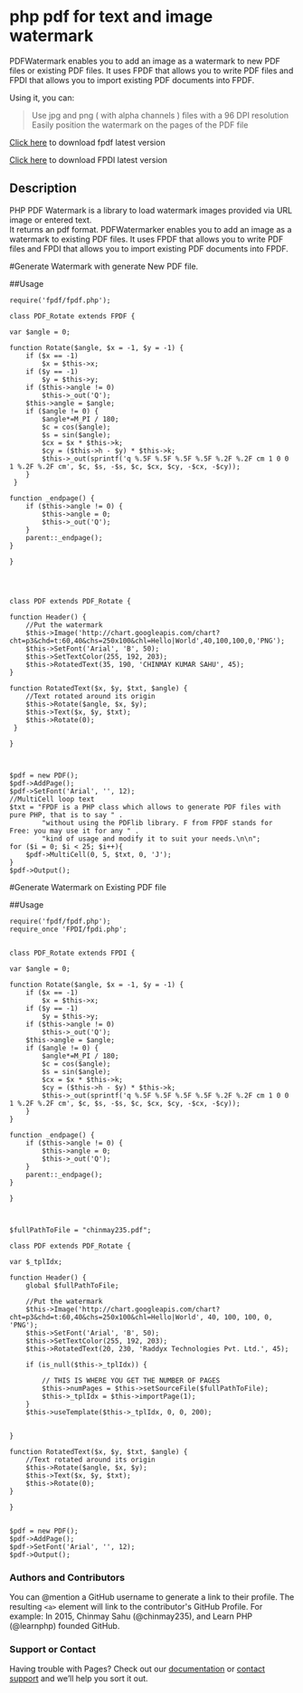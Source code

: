 # php pdf for text and image watermark

PDFWatermark enables you to add an image as a watermark to new PDF files or existing PDF files. It uses FPDF that allows you to write PDF files and FPDI that allows you to import existing PDF documents into FPDF.

Using it, you can:

>Use jpg and png ( with alpha channels ) files with a 96 DPI resolution
>Easily position the watermark on the pages of the PDF file



    

[Click here](http://www.fpdf.org/en/download.php) to download fpdf latest version

[Click here](http://www.setasign.com/products/fpdi/downloads/) to download FPDI latest version


## Description
PHP PDF Watermark is a library to load watermark images provided via URL image or entered text.  
It returns an pdf format. 
PDFWatermarker enables you to add an image as a watermark to existing PDF files. It uses FPDF that allows you to write PDF files and FPDI that allows you to import existing PDF documents into FPDF.



#Generate Watermark with generate New PDF file.

##Usage

    require('fpdf/fpdf.php');
    
    class PDF_Rotate extends FPDF {

    var $angle = 0;

    function Rotate($angle, $x = -1, $y = -1) {
        if ($x == -1)
            $x = $this->x;
        if ($y == -1)
            $y = $this->y;
        if ($this->angle != 0)
            $this->_out('Q');
        $this->angle = $angle;
        if ($angle != 0) {
            $angle*=M_PI / 180;
            $c = cos($angle);
            $s = sin($angle);
            $cx = $x * $this->k;
            $cy = ($this->h - $y) * $this->k;
            $this->_out(sprintf('q %.5F %.5F %.5F %.5F %.2F %.2F cm 1 0 0 1 %.2F %.2F cm', $c, $s, -$s, $c, $cx, $cy, -$cx, -$cy));
        }
     }

    function _endpage() {
        if ($this->angle != 0) {
            $this->angle = 0;
            $this->_out('Q');
        }
        parent::_endpage();
    }

    }
  
  
  
  
    class PDF extends PDF_Rotate {

    function Header() {
        //Put the watermark
        $this->Image('http://chart.googleapis.com/chart?cht=p3&chd=t:60,40&chs=250x100&chl=Hello|World',40,100,100,0,'PNG');
        $this->SetFont('Arial', 'B', 50);
        $this->SetTextColor(255, 192, 203);
        $this->RotatedText(35, 190, 'CHINMAY KUMAR SAHU', 45);
    }

    function RotatedText($x, $y, $txt, $angle) {
        //Text rotated around its origin
        $this->Rotate($angle, $x, $y);
        $this->Text($x, $y, $txt);
        $this->Rotate(0);
     }

    }
  
  
  
    $pdf = new PDF();
    $pdf->AddPage();
    $pdf->SetFont('Arial', '', 12);
    //MultiCell loop text
    $txt = "FPDF is a PHP class which allows to generate PDF files with pure PHP, that is to say " .
            "without using the PDFlib library. F from FPDF stands for Free: you may use it for any " .
            "kind of usage and modify it to suit your needs.\n\n";
    for ($i = 0; $i < 25; $i++){
        $pdf->MultiCell(0, 5, $txt, 0, 'J');
    }
    $pdf->Output();
    
    
#Generate Watermark on Existing PDF file

##Usage

    require('fpdf/fpdf.php');
    require_once 'FPDI/fpdi.php';
    
    
    class PDF_Rotate extends FPDI {

    var $angle = 0;

    function Rotate($angle, $x = -1, $y = -1) {
        if ($x == -1)
            $x = $this->x;
        if ($y == -1)
            $y = $this->y;
        if ($this->angle != 0)
            $this->_out('Q');
        $this->angle = $angle;
        if ($angle != 0) {
            $angle*=M_PI / 180;
            $c = cos($angle);
            $s = sin($angle);
            $cx = $x * $this->k;
            $cy = ($this->h - $y) * $this->k;
            $this->_out(sprintf('q %.5F %.5F %.5F %.5F %.2F %.2F cm 1 0 0 1 %.2F %.2F cm', $c, $s, -$s, $c, $cx, $cy, -$cx, -$cy));
        }
    }

    function _endpage() {
        if ($this->angle != 0) {
            $this->angle = 0;
            $this->_out('Q');
        }
        parent::_endpage();
    }

    }
    
    
    
    $fullPathToFile = "chinmay235.pdf";

    class PDF extends PDF_Rotate {

    var $_tplIdx;
    
    function Header() {
        global $fullPathToFile;
        
        //Put the watermark
        $this->Image('http://chart.googleapis.com/chart?cht=p3&chd=t:60,40&chs=250x100&chl=Hello|World', 40, 100, 100, 0, 'PNG');
        $this->SetFont('Arial', 'B', 50);
        $this->SetTextColor(255, 192, 203);
        $this->RotatedText(20, 230, 'Raddyx Technologies Pvt. Ltd.', 45);
        
        if (is_null($this->_tplIdx)) {

            // THIS IS WHERE YOU GET THE NUMBER OF PAGES
            $this->numPages = $this->setSourceFile($fullPathToFile);
            $this->_tplIdx = $this->importPage(1);
        }
        $this->useTemplate($this->_tplIdx, 0, 0, 200);
        
        
    }

    function RotatedText($x, $y, $txt, $angle) {
        //Text rotated around its origin
        $this->Rotate($angle, $x, $y);
        $this->Text($x, $y, $txt);
        $this->Rotate(0);
    }

    }
    
    
    $pdf = new PDF();
    $pdf->AddPage();
    $pdf->SetFont('Arial', '', 12);
    $pdf->Output();


### Authors and Contributors
You can @mention a GitHub username to generate a link to their profile. The resulting `<a>` element will link to the contributor's GitHub Profile. For example: In 2015, Chinmay Sahu (@chinmay235), and Learn PHP (@learnphp) founded GitHub.

### Support or Contact
Having trouble with Pages? Check out our [documentation](https://help.github.com/pages) or [contact support](https://github.com/contact) and we’ll help you sort it out.
